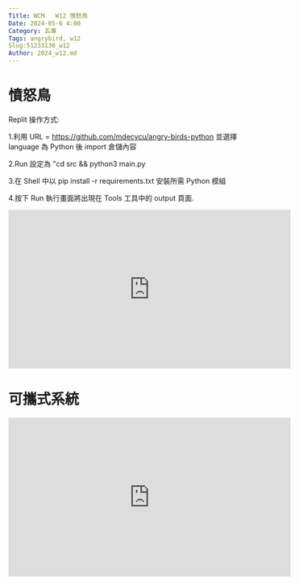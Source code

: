 ```yaml
---
Title: WCM   W12 憤怒鳥
Date: 2024-05-6 4:00
Category: 五專
Tags: angrybird, w12
Slug:51233130_w12
Author: 2024_w12.md
---
```


# 憤怒鳥

Replit 操作方式:

1.利用 URL = https://github.com/mdecycu/angry-birds-python 並選擇 language 為 Python 後 import 倉儲內容

2.Run 設定為 "cd src && python3 main.py

3.在 Shell 中以 pip install -r requirements.txt 安裝所需 Python 模組

4.按下 Run 執行畫面將出現在 Tools 工具中的 output 頁面.


<iframe width="560" height="315" src="https://www.youtube.com/embed/KVDFRr0HwvY?si=iUYMsn9GESKyzWMu" title="YouTube video player" frameborder="0" allow="accelerometer; autoplay; clipboard-write; encrypted-media; gyroscope; picture-in-picture; web-share" referrerpolicy="strict-origin-when-cross-origin" allowfullscreen></iframe>


 # 可攜式系統 

<iframe width="560" height="315" src="https://www.youtube.com/embed/FSPyvGz8TO4?si=VzI3HoF3jfKU6ZPf" title="YouTube video player" frameborder="0" allow="accelerometer; autoplay; clipboard-write; encrypted-media; gyroscope; picture-in-picture; web-share" referrerpolicy="strict-origin-when-cross-origin" allowfullscreen></iframe>
